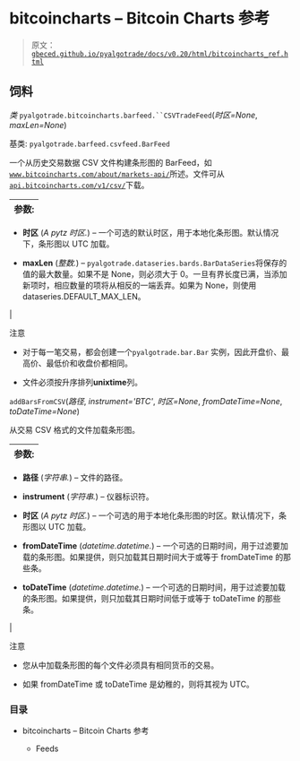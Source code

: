 # bitcoincharts – Bitcoin Charts 参考

> 原文：[`gbeced.github.io/pyalgotrade/docs/v0.20/html/bitcoincharts_ref.html`](https://gbeced.github.io/pyalgotrade/docs/v0.20/html/bitcoincharts_ref.html)

## 饲料

*类* `pyalgotrade.bitcoincharts.barfeed.``CSVTradeFeed`(*时区=None*, *maxLen=None*)

基类: `pyalgotrade.barfeed.csvfeed.BarFeed`

一个从历史交易数据 CSV 文件构建条形图的 BarFeed，如[`www.bitcoincharts.com/about/markets-api/`](http://www.bitcoincharts.com/about/markets-api/)所述。文件可从[`api.bitcoincharts.com/v1/csv/`](http://api.bitcoincharts.com/v1/csv/)下载。

| 参数: |
| --- |

+   **时区** (*A pytz 时区.*) – 一个可选的默认时区，用于本地化条形图。默认情况下，条形图以 UTC 加载。

+   **maxLen** (*整数.*) – `pyalgotrade.dataseries.bards.BarDataSeries`将保存的值的最大数量。如果不是 None，则必须大于 0。一旦有界长度已满，当添加新项时，相应数量的项将从相反的一端丢弃。如果为 None，则使用 dataseries.DEFAULT_MAX_LEN。

|

注意

+   对于每一笔交易，都会创建一个`pyalgotrade.bar.Bar` 实例，因此开盘价、最高价、最低价和收盘价都相同。

+   文件必须按升序排列**unixtime**列。

`addBarsFromCSV`(*路径*, *instrument='BTC'*, *时区=None*, *fromDateTime=None*, *toDateTime=None*)

从交易 CSV 格式的文件加载条形图。

| 参数: |
| --- |

+   **路径** (*字符串.*) – 文件的路径。

+   **instrument** (*字符串.*) – 仪器标识符。

+   **时区** (*A pytz 时区.*) – 一个可选的用于本地化条形图的时区。默认情况下，条形图以 UTC 加载。

+   **fromDateTime** (*datetime.datetime.*) – 一个可选的日期时间，用于过滤要加载的条形图。如果提供，则只加载其日期时间大于或等于 fromDateTime 的那些条。

+   **toDateTime** (*datetime.datetime.*) – 一个可选的日期时间，用于过滤要加载的条形图。如果提供，则只加载其日期时间低于或等于 toDateTime 的那些条。

|

注意

+   您从中加载条形图的每个文件必须具有相同货币的交易。

+   如果 fromDateTime 或 toDateTime 是幼稚的，则将其视为 UTC。

### 目录

+   bitcoincharts – Bitcoin Charts 参考

    +   Feeds

